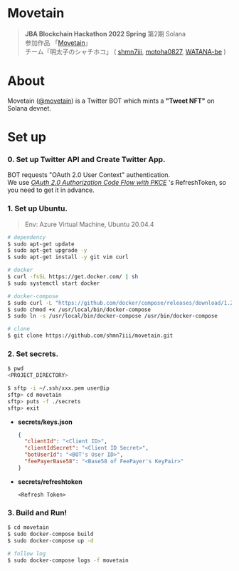 # Movetain

> **JBA Blockchain Hackathon 2022 Spring**
>  第2期 Solana  
> 参加作品 「[Movetain](https://twitter.com/movetain)」  
> チーム「明太子のシャチホコ」 (
> [shmn7iii](https://github.com/shmn7iii),
> [motoha0827](https://github.com/motoha0827),
> [WATANA-be](https://github.com/WATANA-be)
> ) 

# About
Movetain ([@movetain](https://twitter.com/movetain)) is a Twitter BOT which mints a
**"Tweet NFT"** on Solana devnet.

# Set up

### 0. Set up Twitter API and Create Twitter App.

  BOT requests "OAuth 2.0 User Context" authentication.   
  We use [*OAuth 2.0 Authorization Code Flow with PKCE*](https://developer.twitter.com/en/docs/authentication/oauth-2-0/authorization-code) 's RefreshToken, so you need to get it in advance.

### 1. Set up Ubuntu.

  > Env: Azure Virtual Machine, Ubuntu 20.04.4

  ```bash
  # dependency
  $ sudo apt-get update
  $ sudo apt-get upgrade -y
  $ sudo apt-get install -y git vim curl

  # docker
  $ curl -fsSL https://get.docker.com/ | sh
  $ sudo systemctl start docker

  # docker-compose
  $ sudo curl -L "https://github.com/docker/compose/releases/download/1.26.0/docker-compose-$(uname -s)-$(uname -m)" -o /usr/local/bin/docker-compose
  $ sudo chmod +x /usr/local/bin/docker-compose
  $ sudo ln -s /usr/local/bin/docker-compose /usr/bin/docker-compose

  # clone
  $ git clone https://github.com/shmn7iii/movetain.git
  ```

### 2. Set secrets.

  ```bash
  $ pwd
  <PROJECT_DIRECTORY>

  $ sftp -i ~/.ssh/xxx.pem user@ip
  sftp> cd movetain
  sftp> puts -f ./secrets
  sftp> exit
  ```

  - **secrets/keys.json**
      ```json
      {
        "clientId": "<Client ID>",
        "clientIdSecret": "<Client ID Secret>",
        "botUserId": "<BOT's User ID>",
        "feePayerBase58": "<Base58 of FeePayer's KeyPair>"
      }
      ```

  - **secrets/refreshtoken**
      ```text
      <Refresh Token>
      ```

### 3. Build and Run!

  ```bash
  $ cd movetain
  $ sudo docker-compose build
  $ sudo docker-compose up -d

  # follow log
  $ sudo docker-compose logs -f movetain
  ```
